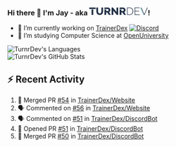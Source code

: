 ### Hi there 👋 I'm Jay - aka <img src="https://raw.githubusercontent.com/TurnrDev/TurnrDev/master/Logo/SVG/TurnrDev_Logo_Dark%20Blue%20%26%20Teal.svg" alt="TurnrDev" height="17.5px">!

- 🔭 I’m currently working on [TrainerDex](https://www.github.com/TrainerDex) [![Discord](https://discordapp.com/api/v6/guilds/364313717720219651/widget.png?style=shield)](http://discord.trainerdex.co.uk/)
- 🤔 I’m studying Computer Science at [OpenUniversity](http://www.open.ac.uk/courses/computing-it/degrees/bsc-computing-it-software-q62-soft)

![TurnrDev's Languages](https://github-readme-stats.vercel.app/api/top-langs/?username=TurnrDev&layout=compact&hide_border=true&title_color=1fa6aa&text_color=233247)
<br>
![TurnrDev's GitHub Stats](https://github-readme-stats.vercel.app/api?username=TurnrDev&show_icons=true&hide_border=true&count_private=true&include_all_commits=true&icon_color=1fa6aa&title_color=1fa6aa&text_color=233247)
<br>

## :zap: Recent Activity

<!--START_SECTION:activity-->
1. 🎉 Merged PR [#54](https://github.com/TrainerDex/Website/pull/54) in [TrainerDex/Website](https://github.com/TrainerDex/Website)
2. 🗣 Commented on [#56](https://github.com/TrainerDex/Website/issues/56) in [TrainerDex/Website](https://github.com/TrainerDex/Website)
3. 🗣 Commented on [#51](https://github.com/TrainerDex/DiscordBot/issues/51) in [TrainerDex/DiscordBot](https://github.com/TrainerDex/DiscordBot)
4. 💪 Opened PR [#51](https://github.com/TrainerDex/DiscordBot/pull/51) in [TrainerDex/DiscordBot](https://github.com/TrainerDex/DiscordBot)
5. 🎉 Merged PR [#50](https://github.com/TrainerDex/DiscordBot/pull/50) in [TrainerDex/DiscordBot](https://github.com/TrainerDex/DiscordBot)
<!--END_SECTION:activity-->
